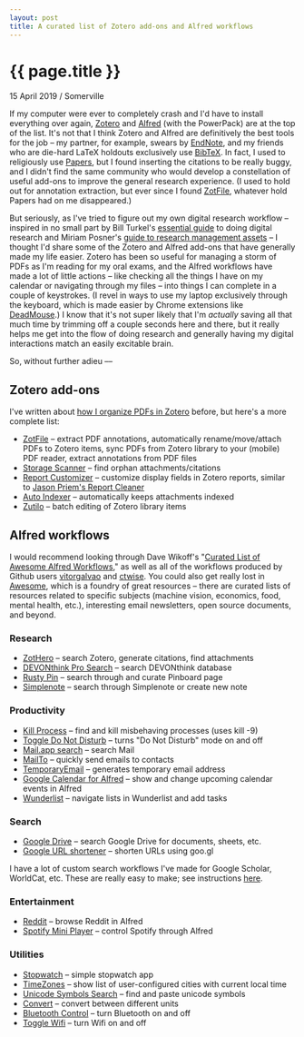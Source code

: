 ```yaml
---
layout: post
title: A curated list of Zotero add-ons and Alfred workflows
---
```


{{ page.title }}
================

<p class="meta">15 April 2019 / Somerville </p>

If my computer were ever to completely crash and I'd have to install everything over again, [Zotero](https://www.zotero.org/) and [Alfred](https://www.alfredapp.com/) (with the PowerPack) are at the top of the list. It's not that I think Zotero and Alfred are definitively the best tools for the job – my partner, for example, swears by [EndNote](https://endnote.com/), and my friends who are die-hard LaTeX holdouts exclusively use [BibTeX](http://www.bibtex.org/). In fact, I used to religiously use [Papers](http://www.bibtex.org/), but I found inserting the citations to be really buggy, and I didn't find the same community who would develop a constellation of useful add-ons to improve the general research experience. (I used to hold out for annotation extraction, but ever since I found [ZotFile](http://zotfile.com/), whatever hold Papers had on me disappeared.)  
  
But seriously, as I've tried to figure out my own digital research workflow – inspired in no small part by Bill Turkel's [essential guide](https://williamjturkel.net/how-to/) to doing digital research and Miriam Posner's [guide to research management assets](http://miriamposner.com/blog/embarrassments-of-riches-managing-research-assets/) – I thought I'd share some of the Zotero and Alfred add-ons that have generally made my life easier. Zotero has been so useful for managing a storm of PDFs as I'm reading for my oral exams, and the Alfred workflows have made a lot of little actions – like checking all the things I have on my calendar or navigating through my files – into things I can complete in a couple of keystrokes. (I revel in ways to use my laptop exclusively through the keyboard, which is made easier by Chrome extensions like [DeadMouse](https://chrome.google.com/webstore/detail/deadmouse/kioijmpindokaaahaeigkkkbogccljhm).) I know that it's not super likely that I'm _actually_ saving all that much time by trimming off a couple seconds here and there, but it really helps me get into the flow of doing research and generally having my digital interactions match an easily excitable brain.  
  
So, without further adieu ––  
  

## Zotero add-ons 

  

I've written about [how I organize PDFs in Zotero](https://crystaljjlee.blogspot.com/2019/03/organizing-pdfs-for-research.html) before, but here's a more complete list:

-   [ZotFile](http://zotfile.com/) – extract PDF annotations, automatically rename/move/attach PDFs to Zotero items, sync PDFs from Zotero library to your (mobile) PDF reader, extract annotations from PDF files
-   [Storage Scanner](https://github.com/retorquere/zotero-storage-scanner) – find orphan attachments/citations
-   [Report Customizer](https://github.com/retorquere/zotero-report-customizer) – customize display fields in Zotero reports, similar to [Jason Priem's Report Cleaner](http://jasonpriem.org/projects/report_cleaner.php)
-   [Auto Indexer](https://github.com/retorquere/zotero-auto-index) – automatically keeps attachments indexed 
-   [Zutilo](https://github.com/willsALMANJ/Zutilo) – batch editing of Zotero library items 

  

## Alfred workflows 

  

I would recommend looking through Dave Wikoff's "[Curated List of Awesome Alfred Workflows](https://github.com/derimagia/awesome-alfred-workflows)," as well as all of the workflows produced by Github users [vitorgalvao](https://github.com/vitorgalvao/alfred-workflows/) and [ctwise](https://github.com/ctwise/alfred-workflows). You could also get really lost in [Awesome](https://github.com/sindresorhus/awesome#entertainment), which is a foundry of great resources – there are curated lists of resources related to specific subjects (machine vision, economics, food, mental health, etc.), interesting email newsletters, open source documents, and beyond.  
  

### Research 

-   [ZotHero](https://github.com/deanishe/zothero) – search Zotero, generate citations, find attachments 
-   [DEVONthink Pro Search](https://github.com/mpco/AlfredWorkflow-DEVONthink-Search) – search DEVONthink database 
-   [Rusty Pin](https://github.com/spamwax/alfred-pinboard-rs) – search through and curate Pinboard page 
-   [Simplenote](https://www.alfredforum.com/topic/3756-workflow-for-searching-new-mac-simplenote-app/) – search through Simplenote or create new note 

  

### Productivity

-   [Kill Process](https://github.com/nathangreenstein/alfred-process-killer) – find and kill misbehaving processes (uses kill -9) 
-   [Toggle Do Not Disturb](https://github.com/paulrudy/alfred-toggle-do-not-disturb) – turns "Do Not Disturb" mode on and off 
-   [Mail.app search](http://www.packal.org/workflow/mailapp-search) – search Mail 
-   [MailTo](https://github.com/deanishe/alfred-mailto) – quickly send emails to contacts 
-   [TemporaryEmail](https://github.com/vitorgalvao/alfred-workflows/tree/master/TemporaryEmail) – generates temporary email address
-   [Google Calendar for Alfred](https://github.com/deanishe/alfred-gcal) – show and change upcoming calendar events in Alfred 
-   [Wunderlist](https://github.com/idpaterson/alfred-wunderlist-workflow) – navigate lists in Wunderlist and add tasks

  

### Search 

-   [Google Drive](https://github.com/azai91/alfred-drive-workflow) – search Google Drive for documents, sheets, etc. 
-   [Google URL shortener](https://github.com/kopepasah/alfred-google-url-shortener) – shorten URLs using goo.gl 

I have a lot of custom search workflows I've made for Google Scholar, WorldCat, etc. These are really easy to make; see instructions [here](https://www.alfredapp.com/help/features/web-search/custom-searches/).  
  

### Entertainment

-   [Reddit](https://github.com/deanishe/alfred-reddit) – browse Reddit in Alfred 
-   [Spotify Mini Player](http://alfred-spotify-mini-player.com/) – control Spotify through Alfred  

  

### Utilities   

-   [Stopwatch](https://github.com/jamiebullock/alfred-workflows) – simple stopwatch app 
-   [TimeZones](http://www.packal.org/workflow/timezones) – show list of user-configured cities with current local time
-   [Unicode Symbols Search](https://github.com/bevesce/unicode-symbols-search) – find and paste unicode symbols 
-   [Convert](https://github.com/deanishe/alfred-convert) – convert between different units
-   [Bluetooth Control](http://www.packal.org/workflow/alfred-bluetooth-control) – turn Bluetooth on and off
-   [Toggle Wifi](http://www.packal.org/workflow/toggle-wifi) – turn Wifi on and off